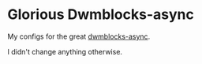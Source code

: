 # Glorious Dwmblocks-async

My configs for the great [dwmblocks-async](https://github.com/UtkarshVerma/dwmblocks-async).

I didn't change anything otherwise.
